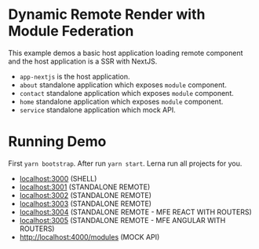 # Dynamic Remote Render with Module Federation

This example demos a basic host application loading remote component and the host application is a SSR with NextJS.

- `app-nextjs` is the host application.
- `about` standalone application which exposes `module` component.
- `contact` standalone application which exposes `module` component.
- `home` standalone application which exposes `module` component.
- `service` standalone application which mock API.

# Running Demo

First `yarn bootstrap`.
After run `yarn start`. Lerna run all projects for you.

- [localhost:3000](http://localhost:3000/) (SHELL)
- [localhost:3001](http://localhost:3001/) (STANDALONE REMOTE)
- [localhost:3002](http://localhost:3002/) (STANDALONE REMOTE)
- [localhost:3003](http://localhost:3003/) (STANDALONE REMOTE)
- [localhost:3004](http://localhost:3003/) (STANDALONE REMOTE - MFE REACT WITH ROUTERS)
- [localhost:3005](http://localhost:3003/) (STANDALONE REMOTE - MFE ANGULAR WITH ROUTERS)
- [http://localhost:4000/modules](http://localhost:4000/modules) (MOCK API)
